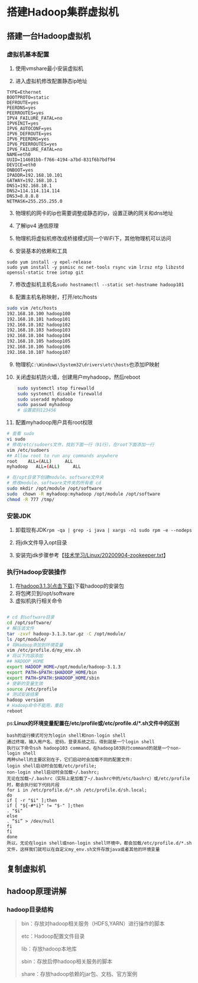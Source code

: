 # 搭建Hadoop集群虚拟机

## 搭建一台Hadoop虚拟机

### 虚拟机基本配置

1. 使用vmshare最小安装虚拟机

2. 进入虚拟机修改配置静态ip地址

```properties
TYPE=Ethernet
BOOTPROTO=static
DEFROUTE=yes
PEERDNS=yes
PEERROUTES=yes
IPV4_FAILURE_FATAL=no
IPV6INIT=yes
IPV6_AUTOCONF=yes
IPV6_DEFROUTE=yes
IPV6_PEERDNS=yes
IPV6_PEERROUTES=yes
IPV6_FAILURE_FATAL=no
NAME=eth0
UUID=114601bb-f766-4194-a7bd-831f6b7bdf94
DEVICE=eth0
ONBOOT=yes
IPADDR=192.168.10.101
GATWAY=192.168.10.1
DNS1=192.168.10.1
DNS2=114.114.114.114
DNS3=8.8.8.8
NETMASK=255.255.255.0
```

3. 物理机的网卡的ip也需要调整成静态的ip，设置正确的网关和dns地址

4. 了解ipv4 通信原理

5. 物理机将虚拟机修改成桥接模式同一个WiFi下，其他物理机可以访问

6. 安装基本的依赖和工具

```shell
sudo yum install -y epel-release
sudo yum install -y psmisc nc net-tools rsync vim lrzsz ntp libzstd openssl-static tree iotop git
```

7. 修改虚拟机主机名`sudo hostnamectl --static set-hostname hadoop101`

8. 配置主机名称映射，打开/etc/hosts

```sh
sudo vim /etc/hosts
192.168.10.100 hadoop100
192.168.10.101 hadoop101
192.168.10.102 hadoop102
192.168.10.103 hadoop103
192.168.10.104 hadoop104
192.168.10.105 hadoop105
192.168.10.106 hadoop106
192.168.10.107 hadoop107
```

9. 物理机`C:\Windows\System32\drivers\etc\hosts`也添加IP映射

10. 关闭虚拟机防火墙，创建用户myhadoop，然后reboot

```sh
    sudo systemctl stop firewalld
    sudo systemctl disable firewalld
    sudo useradd myhadoop
    sudo passwd myhadoop
    # 设置密码123456
```

11. 配置myhadoop用户具有root权限

```sh
# 查看 sudo
vi sudo
# 修改/etc/sudoers文件，找到下面一行（91行），在root下面添加一行
vim /etc/sudoers
## Allow root to run any commands anywhere
root    ALL=(ALL)     ALL
myhadoop   ALL=(ALL)     ALL

# 在/opt目录下创建module、software文件夹
# 修改module、software文件夹的所有者 cd
sudo mkdir /opt/module /opt/software
sudo  chown -R myhadoop:myhadoop /opt/module /opt/software
chmod -R 777 /tmp/
```

### 安装JDK

1. 卸载现有JDK`rpm -qa | grep -i java | xargs -n1 sudo rpm -e --nodeps`

2. 将jdk文件导入opt目录

3. 安装完jdk步骤参考【[技术学习/Linux/20200904-zookeeper.txt](../../Linux/20200904-zookeeper.txt)】


### 执行Hadoop安装操作

1. 在[hadoop3.1.3(点击下载)](https://archive.apache.org/dist/hadoop/common/hadoop-3.1.3/)下载hadoop的安装包
2. 将包拷贝到/opt/software
3. 虚拟机执行相关命令

```sh

# cd 到software目录
cd /opt/software/
# 解压该文件
tar -zxvf hadoop-3.1.3.tar.gz -C /opt/module/
ls /opt/module/
# 将Hadoop添加到环境变量
vim /etc/profile.d/my_env.sh
# 将以下内容添加
## HADOOP_HOME
export HADOOP_HOME=/opt/module/hadoop-3.1.3
export PATH=$PATH:$HADOOP_HOME/bin
export PATH=$PATH:$HADOOP_HOME/sbin
# 使新的变量生效
source /etc/profile
# 测试安装结果
hadoop version
# Hadoop命令不能用，重启
reboot
```

ps:**Linux的环境变量配置在/etc/profile或/etc/profile.d/*.sh文件中的区别**

```
bash的运行模式可分为login shell和non-login shell
通过终端，输入用户名、密码，登录系统之后，得到就是一个login shell
执行以下命令ssh hadoop103 command，在hadoop103执行command的就是一个non-login shell
两种shell的主要区别在于，它们启动时会加载不同的配置文件:
login shell启动时会加载/etc/profile;
non-login shell启动时会加载~/.bashrc;
无论在加载~/.bashrc（实际上是加载了~/.bashrc中的/etc/bashrc）或/etc/profile时，都会执行如下代码片段
for i in /etc/profile.d/*.sh /etc/profile.d/sh.local;
do 
if [ -r "$i" ];then
if [ "${-#*i}" != "$-" ];then
. "$i"
else
. “$i” > /dev/null
fi
fi
done
所以，无论在login shell或non-login shell环境中，都会加载/etc/profile.d/*.sh文件，这样我们就可以在自定义my_env.sh文件存放java或者其他的环境变量
```

## 复制虚拟机



## hadoop原理讲解



### hadoop目录结构

> bin：存放对hadoop相关服务（HDFS,YARN）进行操作的脚本
>
> etc：Hadoop配置文件目录
>
> lib：存放hadoop本地库
>
> sbin：存放启停hadoop相关服务的脚本
>
> share：存放hadoop依赖的jar包、文档、官方案例



